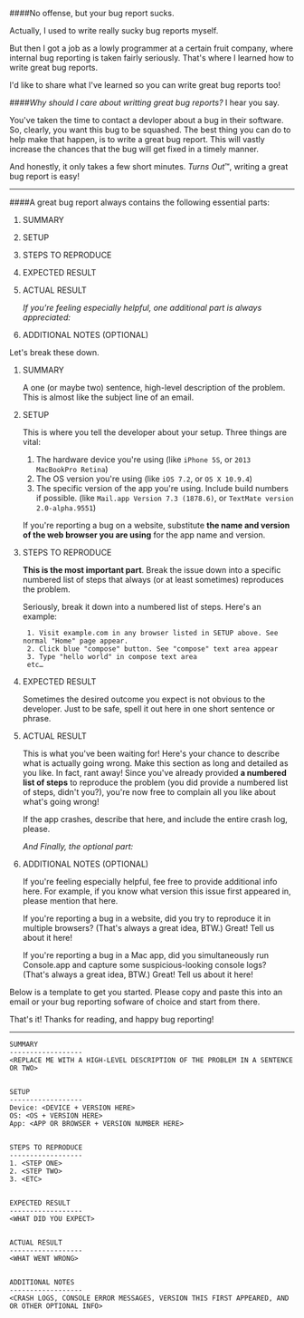 ####No offense, but your bug report sucks.

Actually, I used to write really sucky bug reports myself. 

But then I got a job as a lowly programmer at a certain fruit company, where internal bug reporting is taken fairly seriously. That's where I learned how to write great bug reports.

I'd like to share what I've learned so you can write great bug reports too!
 
####*Why should I care about writting great bug reports?* I hear you say.
 
You've taken the time to contact a devloper about a bug in their software. So, clearly, you want this bug to be squashed. The best thing you can do to help make that happen, is to write a great bug report. This will vastly increase the chances that the bug will get fixed in a timely manner.

And honestly, it only takes a few short minutes. *Turns Out*™, writing a great bug report is easy!

---

####A great bug report always contains the following essential parts:

1. SUMMARY
1. SETUP
1. STEPS TO REPRODUCE
1. EXPECTED RESULT
1. ACTUAL RESULT

    *If you're feeling especially helpful, one additional part is always appreciated:*

1. ADDITIONAL NOTES (OPTIONAL)

Let's break these down.

1. SUMMARY
    
    A one (or maybe two) sentence, high-level description of the problem. This is almost like the subject line of an email.
    
1. SETUP

    This is where you tell the developer about your setup. Three things are vital:
    
    1. The hardware device you're using (like `iPhone 5S`, or `2013 MacBookPro Retina`)
    1. The OS version you're using (like `iOS 7.2`, or `OS X 10.9.4`)
    1. The specific version of the app you're using. Include build numbers if possible. (like `Mail.app Version 7.3 (1878.6)`, or `TextMate version 2.0-alpha.9551`)
    
    If you're reporting a bug on a website, substitute **the name and version of the web browser you are using** for the app name and version.
    
1. STEPS TO REPRODUCE
    
    **This is the most important part**. Break the issue down into a specific numbered list of steps that always (or at least sometimes) reproduces the problem. 
    
    Seriously, break it down into a numbered list of steps. Here's an example:
    
        1. Visit example.com in any browser listed in SETUP above. See normal "Home" page appear.
        2. Click blue "compose" button. See "compose" text area appear
        3. Type "hello world" in compose text area
        etc…
    
1. EXPECTED RESULT

    Sometimes the desired outcome you expect is not obvious to the developer. Just to be safe, spell it out here in one short sentence or phrase.

1. ACTUAL RESULT

    This is what you've been waiting for! Here's your chance to describe what is actually going wrong. Make this section as long and detailed as you like. In fact, rant away! Since you've already provided **a numbered list of steps** to reproduce the problem (you did provide a numbered list of steps, didn't you?), you're now free to complain all you like about what's going wrong!
    
    If the app crashes, describe that here, and include the entire crash log, please.
    
    *And Finally, the optional part:*

1. ADDITIONAL NOTES (OPTIONAL)

    If you're feeling especially helpful, fee free to provide additional info here. For example, if you know what version this issue first appeared in, please mention that here.
    
    If you're reporting a bug in a website, did you try to reproduce it in multiple browsers? (That's always a great idea, BTW.) Great! Tell us about it here!
    
    If you're reporting a bug in a Mac app, did you simultaneously run Console.app and capture some suspicious-looking console logs? (That's always a great idea, BTW.) Great! Tell us about it here!
    
    
Below is a template to get you started. Please copy and paste this into an email or your bug reporting sofware of choice and start from there.

That's it! Thanks for reading, and happy bug reporting!

---

    SUMMARY
    ------------------
    <REPLACE ME WITH A HIGH-LEVEL DESCRIPTION OF THE PROBLEM IN A SENTENCE OR TWO>


    SETUP
    ------------------
    Device: <DEVICE + VERSION HERE>
    OS: <OS + VERSION HERE>
    App: <APP OR BROWSER + VERSION NUMBER HERE>


    STEPS TO REPRODUCE
    ------------------
    1. <STEP ONE>
    2. <STEP TWO>
    3. <ETC>


    EXPECTED RESULT
    ------------------
    <WHAT DID YOU EXPECT>


    ACTUAL RESULT
    ------------------
    <WHAT WENT WRONG>


    ADDITIONAL NOTES
    ------------------
    <CRASH LOGS, CONSOLE ERROR MESSAGES, VERSION THIS FIRST APPEARED, AND OR OTHER OPTIONAL INFO>

